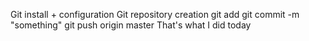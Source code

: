 Git install + configuration
Git repository creation
git add
git commit -m "something"
git push origin master
That's what I did today
